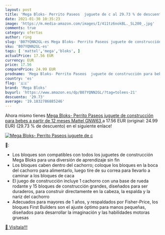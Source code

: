 ```yaml
---
layout: post
title: 'Mega Bloks- Perrito Paseos  juguete de c al 29.73 % de descuento'
date: 2021-01-30 10:35:23
image: 'https://m.media-amazon.com/images/I/411tz6nokBL._SL200_.jpg'
comments: true
category: ofertas
author: ring
slug: 'B07YQNN2GL-es Mega Bloks- Perrito Paseos juguete de construcción para...'
sku: 'B07YQNN2GL-es'
tags: [ 'mattel','mega','bloks', ]
actualPrice: 17.56 EUR
currency: EUR
price: 17.56
comparePrice: 24.99 EUR
prodname: 'Mega Bloks- Perrito Paseos  juguete de construcción para bebes a partir de 12 meses  Mattel GNW63 '
country: 'es'
flag: '🇪🇸'
brand: 'Mega Bloks'
buyurl: 'https://www.amazon.es/dp/B07YQNN2GL/?tag=tolees-21'
descuento: '29.73'
average: '19.1832786885246'
---
```


Ahora mismo tienes [Mega Bloks- Perrito Paseos  juguete de construcción para bebes a partir de 12 meses  Mattel GNW63 ](https://www.amazon.es/dp/B07YQNN2GL/?tag=tolees-21) a 17.56 EUR (original: 24.99 EUR) (29.73 %  de descuento) en el siguiente enlace!

[![Mega Bloks- Perrito Paseos  juguete de c](https://m.media-amazon.com/images/I/411tz6nokBL._SL200_.jpg)](https://www.amazon.es/dp/B07YQNN2GL/?tag=tolees-21)

🔎:

- Los bloques son compatibles con todos los juguetes de construcción Mega Bloks para una diversión de aprendizaje sin fin
- Los bloques caben dentro del cachorro; coloque los bloques en la boca del cachorro para alimentarlo, luego tire de su correa para llevarlo a caminar a los bloques de caca
- El juego de construcción incluye 1 cachorro con una base de rueda rodante y 15 bloques de construcción grandes, diseñados para ser duraderos, para construir directamente en la cabeza, la espalda y la nariz del cachorro
- Adecuados para mayores de 1 años, y respaldados por Fisher-Price, los bloques First Builders son el ajuste óptimo para manos pequeñas, diseñados para desarrollar la imaginación y las habilidades motoras gruesas

[🛒 Visítala!!!](https://www.amazon.es/dp/B07YQNN2GL/?tag=tolees-21)
